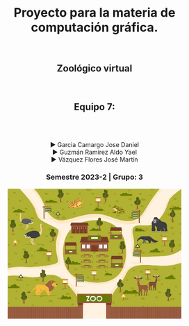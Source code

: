 <div align="center">
<h1>Proyecto para la materia de computación gráfica. </h1><br>
<h2>Zoológico virtual </h2> <br>
<h2>Equipo 7:</h2><br><br>

▶️ Garcia Camargo Jose Daniel       <br>
▶️ Guzmán Ramírez Aldo Yael	   	    <br>
▶️ Vázquez Flores José Martín       <br>
<h3> Semestre 2023-2 | Grupo: 3</h3>
</div>
<div align="Center">
    <img src="img/zoo.jpg" alt="Descarga 1" width="400" height="300"></img>
<div align="justify">
